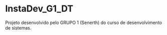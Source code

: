 # InstaDev_G1_DT
Projeto desenvolvido pelo GRUPO 1 (Senerth) do curso de desenvolvimento de sistemas.   
